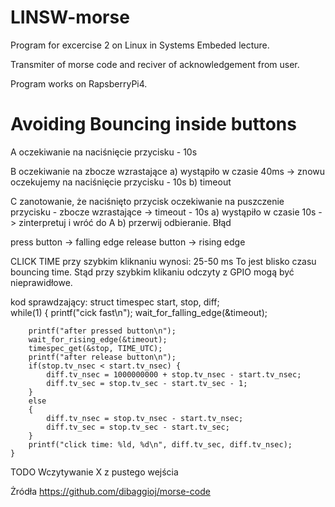 # LINSW-morse
Program for excercise 2 on Linux in Systems Embeded lecture.

Transmiter of morse code and reciver of acknowledgement from user.

Program works on RapsberryPi4.

# Avoiding Bouncing inside buttons

A oczekiwanie na naciśnięcie przycisku - 10s

B oczekiwanie na zbocze wzrastające
    a) wystąpiło w czasie 40ms -> znowu oczekujemy na naciśnięcie przycisku - 10s
	b) timeout

C zanotowanie, że naciśnięto przycisk 
oczekiwanie na puszczenie przycisku - zbocze wzrastające -> timeout - 10s
	a) wystąpiło w czasie 10s -> zinterpretuj i wróć do A
	b) przerwij odbieranie. Błąd


press button -> falling edge
release button -> rising edge

CLICK TIME
przy szybkim kliknaniu wynosi: 25-50 ms
To jest blisko czasu bouncing time. Stąd przy szybkim klikaniu odczyty z GPIO mogą być nieprawidłowe.

kod sprawdzający:
	struct timespec start, stop, diff;  
	while(1)
	{
		printf("cick fast\n");
		wait_for_falling_edge(&timeout);
		
		printf("after pressed button\n");
		wait_for_rising_edge(&timeout);
		timespec_get(&stop, TIME_UTC);
		printf("after release button\n");
		if(stop.tv_nsec < start.tv_nsec) {
			diff.tv_nsec = 1000000000 + stop.tv_nsec - start.tv_nsec;
			diff.tv_sec = stop.tv_sec - start.tv_sec - 1;
		}
		else
		{
			diff.tv_nsec = stop.tv_nsec - start.tv_nsec;
			diff.tv_sec = stop.tv_sec - start.tv_sec;
		}
		printf("click time: %ld, %d\n", diff.tv_sec, diff.tv_nsec);
	}

TODO 
Wczytywanie X z pustego wejścia

Żródła
https://github.com/dibaggioj/morse-code